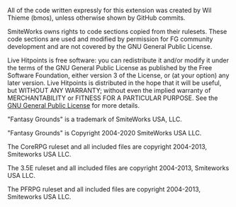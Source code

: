 All of the code written expressly for this extension was created by Wil Thieme (bmos), unless otherwise shown by GitHub commits.

SmiteWorks owns rights to code sections copied from their rulesets. These code sections are used and modified by permission for FG community development and are not covered by the GNU General Public License.

Live Hitpoints is free software: you can redistribute it and/or modify it under the terms of the GNU General Public License as published by the Free Software Foundation, either version 3 of the License, or (at your option) any later version. Live Hitpoints is distributed in the hope that it will be useful, but WITHOUT ANY WARRANTY; without even the implied warranty of MERCHANTABILITY or FITNESS FOR A PARTICULAR PURPOSE.  See the [GNU General Public License](https://www.gnu.org/licenses/) for more details.

"Fantasy Grounds" is a trademark of SmiteWorks USA, LLC.

"Fantasy Grounds" is Copyright 2004-2020 SmiteWorks USA LLC.

The CoreRPG ruleset and all included files are copyright 2004-2013, Smiteworks USA LLC.

The 3.5E ruleset and all included files are copyright 2004-2013, Smiteworks USA LLC.

The PFRPG ruleset and all included files are copyright 2004-2013, Smiteworks USA LLC.
